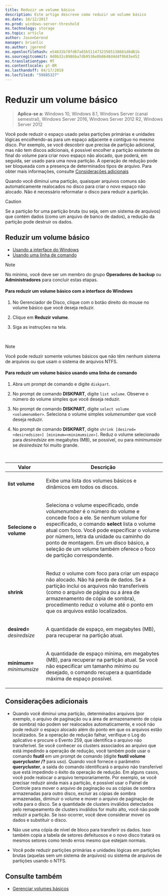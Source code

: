 ```yaml
---
title: Reduzir um volume básico
description: Este artigo descreve como reduzir um volume básico
ms.date: 10/12/2017
ms.prod: windows-server-threshold
ms.technology: storage
ms.topic: article
author: JasonGerend
manager: brianlic
ms.author: jgerend
ms.openlocfilehash: e54632b78fd67a65b51147323565130881d8d81b
ms.sourcegitcommit: 0d0b32c8986ba7db9536e0b8648d4ddf9b03e452
ms.translationtype: MT
ms.contentlocale: pt-BR
ms.lasthandoff: 04/17/2019
ms.locfileid: "59885327"
---
```

# <a name="shrink-a-basic-volume"></a>Reduzir um volume básico

> **Aplica-se a:** Windows 10, Windows 8.1, Windows Server (canal semestral), Windows Server 2016, Windows Server 2012 R2, Windows Server 2012

Você pode reduzir o espaço usado pelas partições primárias e unidades lógicas encolhendo-as para um espaço adjacente e contíguo no mesmo disco. Por exemplo, se você descobrir que precisa de partição adicional, mas não tem discos adicionais, é possível encolher a partição existente do final do volume para criar novo espaço não alocado, que poderá, em seguida, ser usado para uma nova partição. A operação de redução pode ser bloqueada com a presença de determinados tipos de arquivo. Para obter mais informações, consulte [Considerações adicionais](#addcon) 

Quando você diminui uma partição, quaisquer arquivos comuns são automaticamente realocados no disco para criar o novo espaço não alocado. Não é necessário reformatar o disco para reduzir a partição.

> [!CAUTION]
> Se a partição for uma partição bruta (ou seja, sem um sistema de arquivos) que contém dados (como um arquivo de banco de dados), a redução da partição pode destruir os dados.

## <a name="shrinking-a-basic-volume"></a>Reduzir um volume básico

-   [Usando a interface do Windows](#BKMK_WINUI)
-   [Usando uma linha de comando](#BKMK_CMD)

> [!NOTE]
> No mínimo, você deve ser um membro do grupo **Operadores de backup** ou **Administradores** para concluir estas etapas.

<a id="BKMK_WINUI"></a>
#### <a name="to-shrink-a-basic-volume-using-the-windows-interface"></a>Para reduzir um volume básico com a interface do Windows

1.  No Gerenciador de Disco, clique com o botão direito do mouse no volume básico que você deseja reduzir.

2.  Clique em **Reduzir volume**.

3.  Siga as instruções na tela.

<br />

> [!NOTE]
> Você pode reduzir somente volumes básicos que não têm nenhum sistema de arquivos ou que usam o sistema de arquivos NTFS.

<a id="BKMK_CMD"></a>
#### <a name="to-shrink-a-basic-volume-using-a-command-line"></a>Para reduzir um volume básico usando uma linha de comando

1.  Abra um prompt de comando e digite `diskpart`.

2.  No prompt de comando **DISKPART**, digite `list volume`. Observe o número do volume simples que você deseja reduzir.

3.  No prompt de comando **DISKPART**, digite `select volume <volumenumber>`. Seleciona o volume simples *volumenumber* que você deseja reduzir.

4.  No prompt de comando **DISKPART**, digite `shrink [desired=<desiredsize>] [minimum=<minimumsize>]`. Reduz o volume selecionado para *desiredsize* em megabytes (MB), se possível, ou para *minimumsize* se *desiredsize* foi muito grande.

<br />

| Valor | Descrição|
|---|---|
| <p>**list volume**</p> | <p>Exibe uma lista dos volumes básicos e dinâmicos em todos os discos.</p>|
| <p>**Selecione o volume**</p> | <p>Seleciona o volume especificado, onde <em>volumenumber</em> é o número do volume e concede foco a ele. Se nenhum volume for especificado, o comando **select** lista o volume atual com foco. Você pode especificar o volume por número, letra da unidade ou caminho do ponto de montagem. Em um disco básico, a seleção de um volume também oferece o foco de partição correspondente.</p> |
| <p>**shrink**</p> | <p>Reduz o volume com foco para criar um espaço não alocado. Não há perda de dados. Se a partição inclui os arquivos não transferíveis (como o arquivo de página ou a área de armazenamento de cópia de sombra), procedimento reduz o volume até o ponto em que os arquivos estão localizados. |
| <p>**desired=** <em>desiredsize</em></p> | <p>A quantidade de espaço, em megabytes (MB), para recuperar na partição atual.</p> |
| <p>**minimum=** <em>minimumsize</em></p> | <p>A quantidade de espaço mínima, em megabytes (MB), para recuperar na partição atual. Se você não especificar um tamanho mínimo ou desejado, o comando recupera a quantidade máxima de espaço possível.</p> 

<a id="addcon"></a>

## <a name="additional-considerations"></a>Considerações adicionais

-   Quando você diminui uma partição, determinados arquivos (por exemplo, o arquivo de paginação ou a área de armazenamento de cópia de sombra) não podem ser realocados automaticamente, e você não pode reduzir o espaço alocado além do ponto em que os arquivos estão localizados. Se a operação de redução falhar, verifique o Log do aplicativo e procure o Evento 259, que identifica o arquivo não transferível. Se você conhecer os clusters associados ao arquivo que está impedindo a operação de redução, você também pode usar o comando **fsutil** em um prompt de comando (digite **fsutil volume querycluster /?** para uso). Quando você fornece o parâmetro **querycluster**, a saída do comando identificará o arquivo não transferível que está impedindo o êxito da operação de redução.
Em alguns casos, você pode realocar o arquivo temporariamente. Por exemplo, se você precisar reduzir ainda mais a partição, é possível usar o Painel de Controle para mover o arquivo de paginação ou as cópias de sombra armazenadas para outro disco, excluir as cópias de sombra armazenadas, diminuir o volume e mover o arquivo de paginação de volta para o disco. Se a quantidade de clusters inválidos detectados pelo remapeamento de clusters inválidos for muito alto, você não pode reduzir a partição. Se isso ocorrer, você deve considerar mover os dados e substituir o disco.

-  Não use uma cópia de nível de bloco para transferir os dados. Isso também copia a tabela de setores defeituosos e o novo disco tratará os mesmos setores como tendo erros mesmo que estejam normais.

-   Você pode reduzir partições primárias e unidades lógicas em partições brutas (aquelas sem um sistema de arquivos) ou sistema de arquivos de partições usando o NTFS.

## <a name="see-also"></a>Consulte também

-   [Gerenciar volumes básicos](manage-basic-volumes.md)